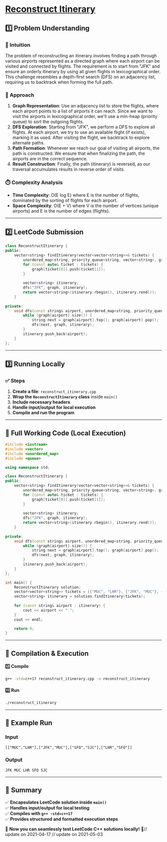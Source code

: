 # **[Reconstruct Itinerary](https://leetcode.com/problems/reconstruct-itinerary/description/)**  

## **1️⃣ Problem Understanding**  
### **📌 Intuition**  
The problem of reconstructing an itinerary involves finding a path through various airports represented as a directed graph where each airport can be visited and connected by flights. The requirement is to start from "JFK" and ensure an orderly itinerary by using all given flights in lexicographical order. This challenge resembles a depth-first search (DFS) on an adjacency list, requiring us to backtrack when forming the full path.

### **🚀 Approach**  
1. **Graph Representation**: Use an adjacency list to store the flights, where each airport points to a list of airports it can reach. Since we want to visit the airports in lexicographical order, we'll use a min-heap (priority queue) to sort the outgoing flights.
2. **DFS Exploration**: Starting from "JFK", we perform a DFS to explore all flights. At each airport, we try to use an available flight (if exists), marking it as used. After visiting the flight, we backtrack to explore alternate paths.
3. **Path Formation**: Whenever we reach our goal of visiting all airports, the path is constructed. We ensure that when finalizing the path, the airports are in the correct sequence.
4. **Result Construction**: Finally, the path (itinerary) is reversed, as our traversal accumulates results in reverse order of visits.

### **⏱️ Complexity Analysis**  
- **Time Complexity**: O(E log E) where E is the number of flights, dominated by the sorting of flights for each airport.
- **Space Complexity**: O(E + V) where V is the number of vertices (unique airports) and E is the number of edges (flights).

---  

## **2️⃣ LeetCode Submission**  
```cpp
class ReconstructItinerary {
public:
    vector<string> findItinerary(vector<vector<string>>& tickets) {
        unordered_map<string, priority_queue<string, vector<string>, greater<string>>> graph;
        for (const auto& ticket : tickets) {
            graph[ticket[0]].push(ticket[1]);
        }
        
        vector<string> itinerary;
        dfs("JFK", graph, itinerary);
        return vector<string>(itinerary.rbegin(), itinerary.rend());
    }
    
private:
    void dfs(const string& airport, unordered_map<string, priority_queue<string, vector<string>, greater<string>>>& graph, vector<string>& itinerary) {
        while (graph[airport].size()) {
            string next = graph[airport].top(); graph[airport].pop();
            dfs(next, graph, itinerary);
        }
        itinerary.push_back(airport);
    }
};
```  

---  

## **3️⃣ Running Locally**  
### **✅ Steps**  
1. **Create a file**: `reconstruct_itinerary.cpp`  
2. **Wrap the `ReconstructItinerary` class** inside `main()`  
3. **Include necessary headers**  
4. **Handle input/output for local execution**  
5. **Compile and run the program**  

---  

## **📝 Full Working Code (Local Execution)**  
```cpp
#include <iostream>
#include <vector>
#include <unordered_map>
#include <queue>

using namespace std;

class ReconstructItinerary {
public:
    vector<string> findItinerary(vector<vector<string>>& tickets) {
        unordered_map<string, priority_queue<string, vector<string>, greater<string>>> graph;
        for (const auto& ticket : tickets) {
            graph[ticket[0]].push(ticket[1]);
        }
        
        vector<string> itinerary;
        dfs("JFK", graph, itinerary);
        return vector<string>(itinerary.rbegin(), itinerary.rend());
    }
    
private:
    void dfs(const string& airport, unordered_map<string, priority_queue<string, vector<string>, greater<string>>>& graph, vector<string>& itinerary) {
        while (graph[airport].size()) {
            string next = graph[airport].top(); graph[airport].pop();
            dfs(next, graph, itinerary);
        }
        itinerary.push_back(airport);
    }
};

int main() {
    ReconstructItinerary solution;
    vector<vector<string>> tickets = {{"MUC", "LHR"}, {"JFK", "MUC"}, {"SFO", "SJC"}, {"LHR", "SFO"}};
    vector<string> itinerary = solution.findItinerary(tickets);
    
    for (const string& airport : itinerary) {
        cout << airport << " ";
    }
    cout << endl;

    return 0;
}
```  

---  

## **🔧 Compilation & Execution**  
#### **1️⃣ Compile**  
```bash
g++ -std=c++17 reconstruct_itinerary.cpp -o reconstruct_itinerary
```  

#### **2️⃣ Run**  
```bash
./reconstruct_itinerary
```  

---  

## **🎯 Example Run**  
### **Input**  
```
[["MUC","LHR"],["JFK","MUC"],["SFO","SJC"],["LHR","SFO"]]
```  
### **Output**  
```
JFK MUC LHR SFO SJC 
```  

---  

## **📌 Summary**  
✅ **Encapsulates LeetCode solution inside `main()`**  
✅ **Handles input/output for local testing**  
✅ **Compiles with `g++ -std=c++17`**  
✅ **Provides structured and formatted execution steps**  

🚀 **Now you can seamlessly test LeetCode C++ solutions locally!** 🚀// update on 2021-04-17
// update on 2021-05-03
